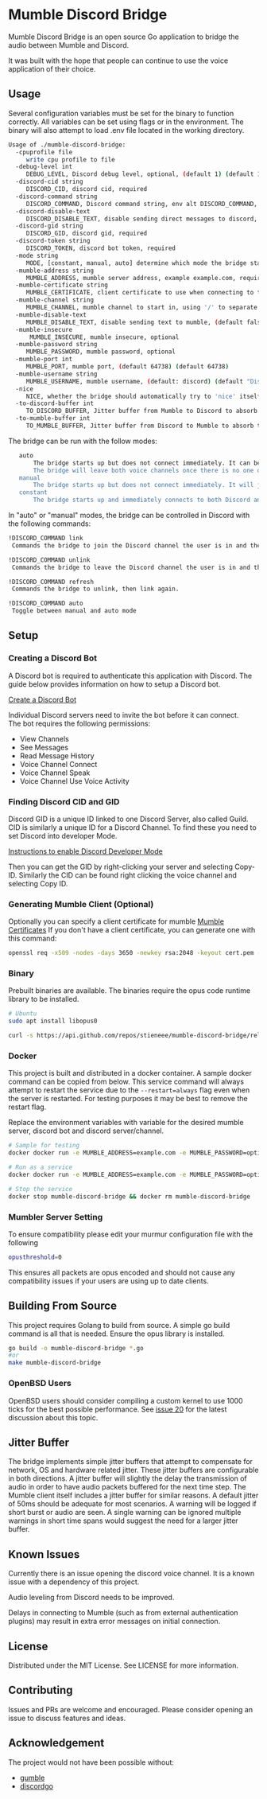 # Mumble Discord Bridge

Mumble Discord Bridge is an open source Go application to bridge the audio between Mumble and Discord.

It was built with the hope that people can continue to use the voice application of their choice.

## Usage

Several configuration variables must be set for the binary to function correctly.
All variables can be set using flags or in the environment.
The binary will also attempt to load .env file located in the working directory.

```bash
Usage of ./mumble-discord-bridge:
  -cpuprofile file
     write cpu profile to file
  -debug-level int
     DEBUG_LEVEL, Discord debug level, optional, (default 1) (default 1)
  -discord-cid string
     DISCORD_CID, discord cid, required
  -discord-command string
     DISCORD_COMMAND, Discord command string, env alt DISCORD_COMMAND, optional, (defaults mumble-discord) (default "mumble-discord")
  -discord-disable-text
     DISCORD_DISABLE_TEXT, disable sending direct messages to discord, (default false)
  -discord-gid string
     DISCORD_GID, discord gid, required
  -discord-token string
     DISCORD_TOKEN, discord bot token, required
  -mode string
     MODE, [constant, manual, auto] determine which mode the bridge starts in, (default constant) (default "constant")
  -mumble-address string
     MUMBLE_ADDRESS, mumble server address, example example.com, required
  -mumble-certificate string
     MUMBLE_CERTIFICATE, client certificate to use when connecting to the Mumble server
  -mumble-channel string
     MUMBLE_CHANNEL, mumble channel to start in, using '/' to separate nested channels, optional
  -mumble-disable-text
     MUMBLE_DISABLE_TEXT, disable sending text to mumble, (default false)
  -mumble-insecure
      MUMBLE_INSECURE, mumble insecure, optional
  -mumble-password string
     MUMBLE_PASSWORD, mumble password, optional
  -mumble-port int
     MUMBLE_PORT, mumble port, (default 64738) (default 64738)
  -mumble-username string
     MUMBLE_USERNAME, mumble username, (default: discord) (default "Discord")
  -nice
     NICE, whether the bridge should automatically try to 'nice' itself, (default false)
  -to-discord-buffer int
     TO_DISCORD_BUFFER, Jitter buffer from Mumble to Discord to absorb timing issues related to network, OS and hardware quality. (Increments of 10ms) (default 50)
  -to-mumble-buffer int
     TO_MUMBLE_BUFFER, Jitter buffer from Discord to Mumble to absorb timing issues related to network, OS and hardware quality. (Increments of 10ms) (default 50)
```

The bridge can be run with the follow modes:

```bash
   auto
       The bridge starts up but does not connect immediately. It can be either manually linked (see below) or will join the voice channels when there's at least one person on each side.
       The bridge will leave both voice channels once there is no one on either end
   manual
       The bridge starts up but does not connect immediately. It will join the voice channels when issued the link command and will leave with the unlink command
   constant
       The bridge starts up and immediately connects to both Discord and Mumble voice channels. It can not be controlled in this mode and quits when the program is stopped
```

In "auto" or "manual" modes, the bridge can be controlled in Discord with the following commands:

```bash
!DISCORD_COMMAND link
 Commands the bridge to join the Discord channel the user is in and the Mumble server

!DISCORD_COMMAND unlink
 Commands the bridge to leave the Discord channel the user is in and the Mumble server

!DISCORD_COMMAND refresh
 Commands the bridge to unlink, then link again.

!DISCORD_COMMAND auto
 Toggle between manual and auto mode
```

## Setup

### Creating a Discord Bot

A Discord bot is required to authenticate this application with Discord.
The guide below provides information on how to setup a Discord bot.

[Create a Discord Bot](https://discordpy.readthedocs.io/en/latest/discord.html)

Individual Discord servers need to invite the bot before it can connect.  
The bot requires the following permissions:

* View Channels
* See Messages
* Read Message History
* Voice Channel Connect
* Voice Channel Speak
* Voice Channel Use Voice Activity

### Finding Discord CID and GID

Discord GID is a unique ID linked to one Discord Server, also called Guild. CID is similarly a unique ID for a Discord Channel. To find these you need to set Discord into developer Mode.

[Instructions to enable Discord Developer Mode](https://discordia.me/en/developer-mode)

Then you can get the GID by right-clicking your server and selecting Copy-ID. Similarly the CID can be found right clicking the voice channel and selecting Copy ID.

### Generating Mumble Client  (Optional)

Optionally you can specify a client certificate for mumble [Mumble Certificates](https://wiki.mumble.info/wiki/Mumble_Certificates)
If you don't have a client certificate, you can generate one with this command:

``` bash
openssl req -x509 -nodes -days 3650 -newkey rsa:2048 -keyout cert.pem -out cert.pem -subj "/CN=mumble-discord-bridge"
```

### Binary

Prebuilt binaries are available.
The binaries require the opus code runtime library to be installed.

```bash
# Ubuntu
sudo apt install libopus0
```

```bash
curl -s https://api.github.com/repos/stieneee/mumble-discord-bridge/releases/latest | grep "mumble-discord-bridge" | grep "browser_download_url" | cut -d '"' -f 4 | wget -qi -
```

### Docker

This project is built and distributed in a docker container.
A sample docker command can be copied from below.
This service command will always attempt to restart the service due to the `--restart=always` flag even when the server is restarted.
For testing purposes it may be best to remove the restart flag.

Replace the environment variables with variable for the desired mumble server, discord bot and discord server/channel.

```bash
# Sample for testing
docker docker run -e MUMBLE_ADDRESS=example.com -e MUMBLE_PASSWORD=optional -e DISCORD_TOKEN=TOKEN -e DISCORD_GID=GID -e DISCORD_CID=CID stieneee/mumble-discord-bridge

# Run as a service
docker docker run -e MUMBLE_ADDRESS=example.com -e MUMBLE_PASSWORD=optional -e DISCORD_TOKEN=TOKEN -e DISCORD_GID=GID -e DISCORD_CID=CID --restart=always --name=mumble-discord-bridge -d stieneee/mumble-discord-bridge

# Stop the service
docker stop mumble-discord-bridge && docker rm mumble-discord-bridge
```

### Mumbler Server Setting

To ensure compatibility please edit your murmur configuration file with the following

```bash
opusthreshold=0
```

This ensures all packets are opus encoded and should not cause any compatibility issues if your users are using up to date clients.

## Building From Source

This project requires Golang to build from source.
A simple go build command is all that is needed.
Ensure the opus library is installed.

```bash
go build -o mumble-discord-bridge *.go
#or
make mumble-discord-bridge
```

### OpenBSD Users

OpenBSD users should consider compiling a custom kernel to use 1000 ticks for the best possible performance.
See [issue 20](https://github.com/Stieneee/mumble-discord-bridge/issues/20) for the latest discussion about this topic.

## Jitter Buffer

The bridge implements simple jitter buffers that attempt to compensate for network, OS and hardware related jitter.
These jitter buffers are configurable in both directions.
A jitter buffer will slightly the delay the transmission of audio in order to have audio packets buffered for the next time step.
The Mumble client itself includes a jitter buffer for similar reasons.
A default jitter of 50ms should be adequate for most scenarios.
A warning will be logged if short burst or audio are seen.
A single warning can be ignored multiple warnings in short time spans would suggest the need for a larger jitter buffer.

## Known Issues

Currently there is an issue opening the discord voice channel.
It is a known issue with a dependency of this project.

Audio leveling from Discord needs to be improved.

Delays in connecting to Mumble (such as from external authentication plugins) may result in extra error messages on initial connection.

## License

Distributed under the MIT License. See LICENSE for more information.

## Contributing

Issues and PRs are welcome and encouraged.
Please consider opening an issue to discuss features and ideas.

## Acknowledgement

The project would not have been possible without:

* [gumble](https://github.com/layeh/gumble)
* [discordgo](https://github.com/bwmarrin/discordgo)
